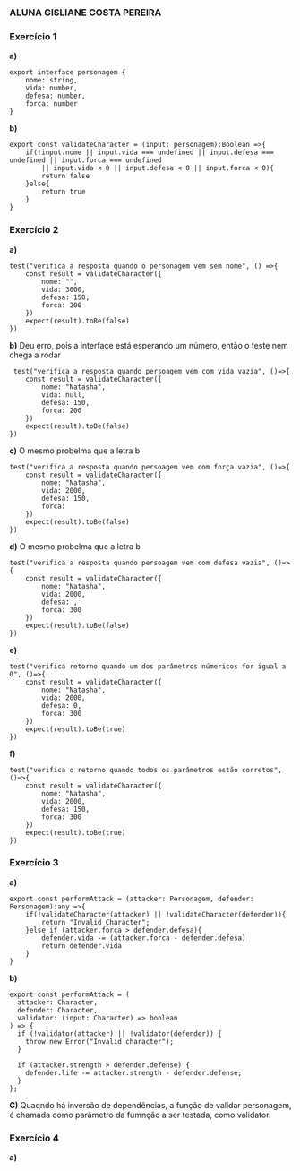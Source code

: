 ### **ALUNA GISLIANE COSTA PEREIRA**

### Exercício 1
**a)**  
```
export interface personagem {
    nome: string, 
    vida: number,
    defesa: number, 
    forca: number
}
```

**b)**  
```
export const validateCharacter = (input: personagem):Boolean =>{
    if(!input.nome || input.vida === undefined || input.defesa === undefined || input.forca === undefined
        || input.vida < 0 || input.defesa < 0 || input.forca < 0){
        return false
    }else{
        return true
    }
}
```

### Exercício 2
**a)** 
```
test("verifica a resposta quando o personagem vem sem nome", () =>{
    const result = validateCharacter({
        nome: "",
        vida: 3000,
        defesa: 150,
        forca: 200
    })
    expect(result).toBe(false)
})
```
**b)**
Deu erro, pois a interface está esperando um número, então o teste nem chega a rodar
```
 test("verifica a resposta quando persoagem vem com vida vazia", ()=>{
    const result = validateCharacter({
        nome: "Natasha",
        vida: null,
        defesa: 150,
        forca: 200
    })
    expect(result).toBe(false)
})
```
**c)** 
O mesmo probelma que a letra b
```
test("verifica a resposta quando persoagem vem com força vazia", ()=>{
    const result = validateCharacter({
        nome: "Natasha",
        vida: 2000,
        defesa: 150,
        forca: 
    })
    expect(result).toBe(false)
})
```

**d)**
O mesmo probelma que a letra b
```
test("verifica a resposta quando persoagem vem com defesa vazia", ()=>{
    const result = validateCharacter({
        nome: "Natasha",
        vida: 2000,
        defesa: ,
        forca: 300
    })
    expect(result).toBe(false)
})
```

**e)**
```
test("verifica retorno quando um dos parâmetros númericos for igual a 0", ()=>{
    const result = validateCharacter({
        nome: "Natasha",
        vida: 2000,
        defesa: 0,
        forca: 300
    })
    expect(result).toBe(true)
})
```

**f)**
```
test("verifica o retorno quando todos os parâmetros estão corretos", ()=>{
    const result = validateCharacter({
        nome: "Natasha",
        vida: 2000,
        defesa: 150,
        forca: 300
    })
    expect(result).toBe(true)
})
```

### Exercício 3

**a)**
```
export const performAttack = (attacker: Personagem, defender: Personagem):any =>{
    if(!validateCharacter(attacker) || !validateCharacter(defender)){
        return "Invalid Character";
    }else if (attacker.forca > defender.defesa){
        defender.vida -= (attacker.forca - defender.defesa)
        return defender.vida
    }
}
```

**b)**
```
export const performAttack = (
  attacker: Character,
  defender: Character,
  validator: (input: Character) => boolean
) => {
  if (!validator(attacker) || !validator(defender)) {
    throw new Error("Invalid character");
  }

  if (attacker.strength > defender.defense) {
    defender.life -= attacker.strength - defender.defense;
  }
};
```
**C)**
Quaqndo há inversão de dependências, a função de validar personagem, é chamada como parâmetro da fumnção a ser testada, como validator. 

### Exercício 4

**a)**
```